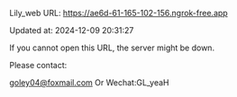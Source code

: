 Lily_web URL: https://ae6d-61-165-102-156.ngrok-free.app

Updated at: 2024-12-09 20:31:27

If you cannot open this URL, the server might be down.

Please contact: 

goley04@foxmail.com Or Wechat:GL_yeaH